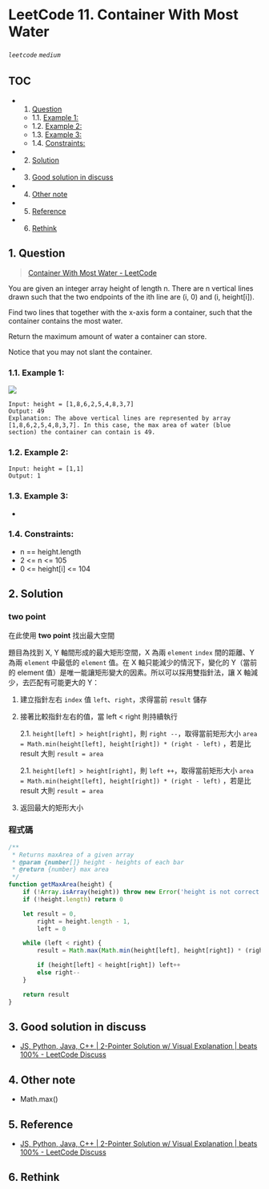 # LeetCode 11. Container With Most Water

###### `leetcode` `medium`

## TOC

<!-- vscode-markdown-toc -->

-   1. [Question](#Question)
    -   1.1. [Example 1:](#Example1:)
    -   1.2. [Example 2:](#Example2:)
    -   1.3. [Example 3:](#Example3:)
    -   1.4. [Constraints:](#Constraints:)
-   2. [Solution](#Solution)
-   3. [Good solution in discuss](#Goodsolutionindiscuss)
-   4. [Other note](#Othernote)
-   5. [Reference](#Reference)
-   6. [Rethink](#Rethink)

<!-- vscode-markdown-toc-config
	numbering=true
	autoSave=true
	/vscode-markdown-toc-config -->
<!-- /vscode-markdown-toc -->

## 1. <a name='Question'></a>Question

> [Container With Most Water - LeetCode](https://leetcode.com/problems/container-with-most-water/)

You are given an integer array height of length n. There are n vertical lines drawn such that the two endpoints of the ith line are (i, 0) and (i, height[i]).

Find two lines that together with the x-axis form a container, such that the container contains the most water.

Return the maximum amount of water a container can store.

Notice that you may not slant the container.

### 1.1. <a name='Example1:'></a>Example 1:

![](https://s3-lc-upload.s3.amazonaws.com/uploads/2018/07/17/question_11.jpg)

```
Input: height = [1,8,6,2,5,4,8,3,7]
Output: 49
Explanation: The above vertical lines are represented by array [1,8,6,2,5,4,8,3,7]. In this case, the max area of water (blue section) the container can contain is 49.
```

### 1.2. <a name='Example2:'></a>Example 2:

```
Input: height = [1,1]
Output: 1
```

### 1.3. <a name='Example3:'></a>Example 3:

-

### 1.4. <a name='Constraints:'></a>Constraints:

-   n == height.length
-   2 <= n <= 105
-   0 <= height[i] <= 104

## 2. <a name='Solution'></a>Solution

### two point

在此使用 **two point** 找出最大空間

題目為找到 X, Y 軸間形成的最大矩形空間，X 為兩 `element` `index` 間的距離、Y 為兩 `element` 中最低的 `element` 值。在 X 軸只能減少的情況下，變化的 Y（當前的 element 值）是唯一能讓矩形變大的因素。所以可以採用雙指針法，讓 X 軸減少，去匹配有可能更大的 Y：

1. 建立指針左右 `index` 值 `left`、`right`，求得當前 `result` 儲存
2. 接著比較指針左右的值，當 left < right 則持續執行

    2.1. `height[left] > height[right]`，則 `right --`，取得當前矩形大小 `area = Math.min(height[left], height[right]) * (right - left)` ，若是比 result 大則 `result = area`

    2.1. `height[left] > height[right]`，則 `left ++`，取得當前矩形大小 `area = Math.min(height[left], height[right]) * (right - left)` ，若是比 result 大則 `result = area`

3. 返回最大的矩形大小

### 程式碼

```javascript
/**
 * Returns maxArea of a given array
 * @param {number[]} height - heights of each bar
 * @return {number} max area
 */
function getMaxArea(height) {
    if (!Array.isArray(height)) throw new Error('height is not correct type')
    if (!height.length) return 0

    let result = 0,
        right = height.length - 1,
        left = 0

    while (left < right) {
        result = Math.max(Math.min(height[left], height[right]) * (right - left), result)

        if (height[left] < height[right]) left++
        else right--
    }

    return result
}
```

## 3. <a name='Goodsolutionindiscuss'></a>Good solution in discuss

-   [ JS, Python, Java, C++ | 2-Pointer Solution w/ Visual Explanation | beats 100% - LeetCode Discuss](https://leetcode.com/problems/container-with-most-water/discuss/1069746/JS-Python-Java-C%2B%2B-or-2-Pointer-Solution-w-Visual-Explanation-or-beats-100)

## 4. <a name='Othernote'></a>Other note

-   Math.max()

## 5. <a name='Reference'></a>Reference

-   [ JS, Python, Java, C++ | 2-Pointer Solution w/ Visual Explanation | beats 100% - LeetCode Discuss](https://leetcode.com/problems/container-with-most-water/discuss/1069746/JS-Python-Java-C%2B%2B-or-2-Pointer-Solution-w-Visual-Explanation-or-beats-100)

## 6. <a name='Rethink'></a>Rethink
